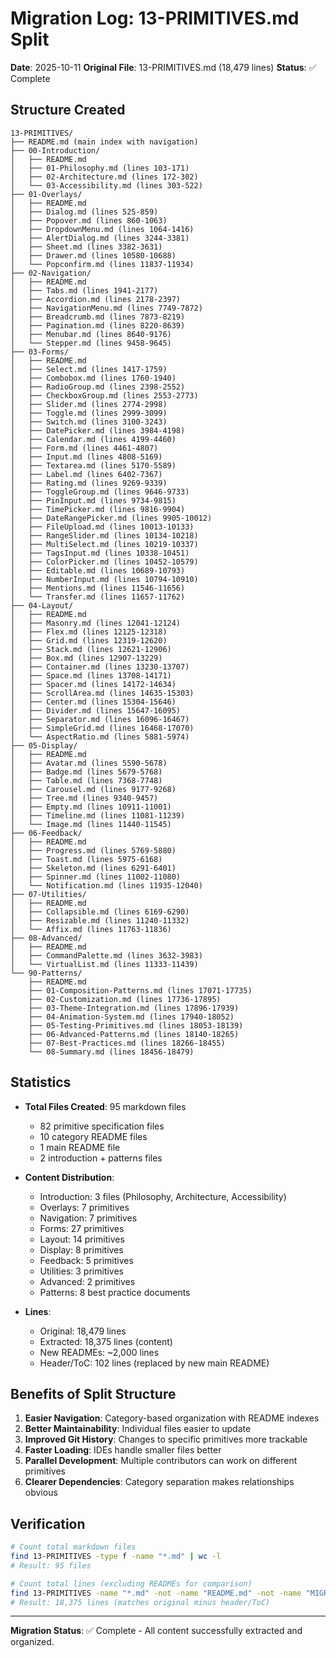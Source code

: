 # Migration Log: 13-PRIMITIVES.md Split

**Date**: 2025-10-11
**Original File**: 13-PRIMITIVES.md (18,479 lines)
**Status**: ✅ Complete

## Structure Created

```
13-PRIMITIVES/
├── README.md (main index with navigation)
├── 00-Introduction/
│   ├── README.md
│   ├── 01-Philosophy.md (lines 103-171)
│   ├── 02-Architecture.md (lines 172-302)
│   └── 03-Accessibility.md (lines 303-522)
├── 01-Overlays/
│   ├── README.md
│   ├── Dialog.md (lines 525-859)
│   ├── Popover.md (lines 860-1063)
│   ├── DropdownMenu.md (lines 1064-1416)
│   ├── AlertDialog.md (lines 3244-3381)
│   ├── Sheet.md (lines 3382-3631)
│   ├── Drawer.md (lines 10580-10688)
│   └── Popconfirm.md (lines 11837-11934)
├── 02-Navigation/
│   ├── README.md
│   ├── Tabs.md (lines 1941-2177)
│   ├── Accordion.md (lines 2178-2397)
│   ├── NavigationMenu.md (lines 7749-7872)
│   ├── Breadcrumb.md (lines 7873-8219)
│   ├── Pagination.md (lines 8220-8639)
│   ├── Menubar.md (lines 8640-9176)
│   └── Stepper.md (lines 9458-9645)
├── 03-Forms/
│   ├── README.md
│   ├── Select.md (lines 1417-1759)
│   ├── Combobox.md (lines 1760-1940)
│   ├── RadioGroup.md (lines 2398-2552)
│   ├── CheckboxGroup.md (lines 2553-2773)
│   ├── Slider.md (lines 2774-2998)
│   ├── Toggle.md (lines 2999-3099)
│   ├── Switch.md (lines 3100-3243)
│   ├── DatePicker.md (lines 3984-4198)
│   ├── Calendar.md (lines 4199-4460)
│   ├── Form.md (lines 4461-4807)
│   ├── Input.md (lines 4808-5169)
│   ├── Textarea.md (lines 5170-5589)
│   ├── Label.md (lines 6402-7367)
│   ├── Rating.md (lines 9269-9339)
│   ├── ToggleGroup.md (lines 9646-9733)
│   ├── PinInput.md (lines 9734-9815)
│   ├── TimePicker.md (lines 9816-9904)
│   ├── DateRangePicker.md (lines 9905-10012)
│   ├── FileUpload.md (lines 10013-10133)
│   ├── RangeSlider.md (lines 10134-10218)
│   ├── MultiSelect.md (lines 10219-10337)
│   ├── TagsInput.md (lines 10338-10451)
│   ├── ColorPicker.md (lines 10452-10579)
│   ├── Editable.md (lines 10689-10793)
│   ├── NumberInput.md (lines 10794-10910)
│   ├── Mentions.md (lines 11546-11656)
│   └── Transfer.md (lines 11657-11762)
├── 04-Layout/
│   ├── README.md
│   ├── Masonry.md (lines 12041-12124)
│   ├── Flex.md (lines 12125-12318)
│   ├── Grid.md (lines 12319-12620)
│   ├── Stack.md (lines 12621-12906)
│   ├── Box.md (lines 12907-13229)
│   ├── Container.md (lines 13230-13707)
│   ├── Space.md (lines 13708-14171)
│   ├── Spacer.md (lines 14172-14634)
│   ├── ScrollArea.md (lines 14635-15303)
│   ├── Center.md (lines 15304-15646)
│   ├── Divider.md (lines 15647-16095)
│   ├── Separator.md (lines 16096-16467)
│   ├── SimpleGrid.md (lines 16468-17070)
│   └── AspectRatio.md (lines 5881-5974)
├── 05-Display/
│   ├── README.md
│   ├── Avatar.md (lines 5590-5678)
│   ├── Badge.md (lines 5679-5768)
│   ├── Table.md (lines 7368-7748)
│   ├── Carousel.md (lines 9177-9268)
│   ├── Tree.md (lines 9340-9457)
│   ├── Empty.md (lines 10911-11001)
│   ├── Timeline.md (lines 11081-11239)
│   └── Image.md (lines 11440-11545)
├── 06-Feedback/
│   ├── README.md
│   ├── Progress.md (lines 5769-5880)
│   ├── Toast.md (lines 5975-6168)
│   ├── Skeleton.md (lines 6291-6401)
│   ├── Spinner.md (lines 11002-11080)
│   └── Notification.md (lines 11935-12040)
├── 07-Utilities/
│   ├── README.md
│   ├── Collapsible.md (lines 6169-6290)
│   ├── Resizable.md (lines 11240-11332)
│   └── Affix.md (lines 11763-11836)
├── 08-Advanced/
│   ├── README.md
│   ├── CommandPalette.md (lines 3632-3983)
│   └── VirtualList.md (lines 11333-11439)
└── 90-Patterns/
    ├── README.md
    ├── 01-Composition-Patterns.md (lines 17071-17735)
    ├── 02-Customization.md (lines 17736-17895)
    ├── 03-Theme-Integration.md (lines 17896-17939)
    ├── 04-Animation-System.md (lines 17940-18052)
    ├── 05-Testing-Primitives.md (lines 18053-18139)
    ├── 06-Advanced-Patterns.md (lines 18140-18265)
    ├── 07-Best-Practices.md (lines 18266-18455)
    └── 08-Summary.md (lines 18456-18479)
```

## Statistics

- **Total Files Created**: 95 markdown files
  - 82 primitive specification files
  - 10 category README files
  - 1 main README file
  - 2 introduction + patterns files

- **Content Distribution**:
  - Introduction: 3 files (Philosophy, Architecture, Accessibility)
  - Overlays: 7 primitives
  - Navigation: 7 primitives
  - Forms: 27 primitives
  - Layout: 14 primitives
  - Display: 8 primitives
  - Feedback: 5 primitives
  - Utilities: 3 primitives
  - Advanced: 2 primitives
  - Patterns: 8 best practice documents

- **Lines**:
  - Original: 18,479 lines
  - Extracted: 18,375 lines (content)
  - New READMEs: ~2,000 lines
  - Header/ToC: 102 lines (replaced by new main README)

## Benefits of Split Structure

1. **Easier Navigation**: Category-based organization with README indexes
2. **Better Maintainability**: Individual files easier to update
3. **Improved Git History**: Changes to specific primitives more trackable
4. **Faster Loading**: IDEs handle smaller files better
5. **Parallel Development**: Multiple contributors can work on different primitives
6. **Clearer Dependencies**: Category separation makes relationships obvious

## Verification

```bash
# Count total markdown files
find 13-PRIMITIVES -type f -name "*.md" | wc -l
# Result: 95 files

# Count total lines (excluding READMEs for comparison)
find 13-PRIMITIVES -name "*.md" -not -name "README.md" -not -name "MIGRATION-LOG.md" -exec wc -l {} + | tail -1
# Result: 18,375 lines (matches original minus header/ToC)
```

---

**Migration Status**: ✅ Complete - All content successfully extracted and organized.

